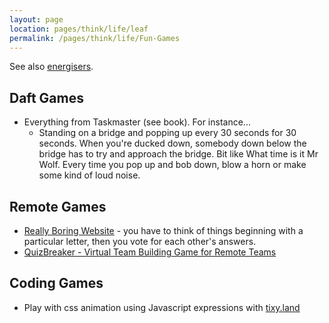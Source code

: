 ```yaml
---
layout: page
location: pages/think/life/leaf
permalink: /pages/think/life/Fun-Games
---
```


See also [energisers](/pages/think/events/workshops/energisers-warmups.md).

## Daft Games

- Everything from Taskmaster (see book). For instance...
    - Standing on a bridge and popping up every 30 seconds for 30 seconds. When you're ducked down, somebody down below the bridge has to try and approach the bridge. Bit like What time is it Mr Wolf. Every time you pop up and bob down, blow a horn or make some kind of loud noise.

## Remote Games

- [Really Boring Website](https://really.boring.website/) - you have to think of things beginning with a particular letter, then you vote for each other's answers.
- [QuizBreaker - Virtual Team Building Game for Remote Teams](https://www.quizbreaker.com/)

## Coding Games

- Play with css animation using Javascript expressions with [tixy.land](/pages/coding/webdev/js/tixy.land)
